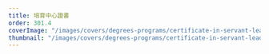 ```yaml
---
title: 培育中心證書
order: 301.4
coverImage: "/images/covers/degrees-programs/certificate-in-servant-leadership.cover.jpg"
thumbnail: "/images/covers/degrees-programs/certificate-in-servant-leadership.thumbnail.jpg"
---
```

